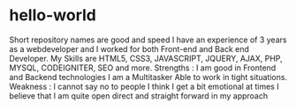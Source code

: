 # hello-world
Short repository names are good and speed
I have an experience of 3 years as a webdeveloper and I worked for both Front-end and Back end Developer.
My Skills are HTML5, CSS3, JAVASCRIPT, JQUERY, AJAX, PHP, MYSQL, CODEIGNITER, SEO and more.
Strengths :
I am good in Frontend and Backend technologies
I am a Multitasker
Able to work in tight situations.
Weakness :
I cannot say no to people
I think I get a bit emotional at times
I believe that I am quite open direct and straight forward in my approach

